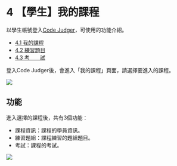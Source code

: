 # 4 【學生】我的課程

以學生帳號登入[Code Judger](http://www.codejudger.com)，可使用的功能介紹。

* [4.1 我的課程](chapter4/4-1myclass.md)
* [4.2 練習題目](chapter4/4-2myclass/)
* [4.3 考　　試](chapter4/4-3myclass/)

登入Code Judger後，會進入「我的課程」頁面，請選擇要進入的課程。

![](../.gitbook/assets/cjmds01myclass-00.png)

## 功能

進入選擇的課程後，共有3個功能：

* 課程資訊：課程的學員資訊。
* 練習題組：課程練習的題組題目。
* 考試：課程的考試。

![](../.gitbook/assets/cjmds01myclass-01-info.png)

